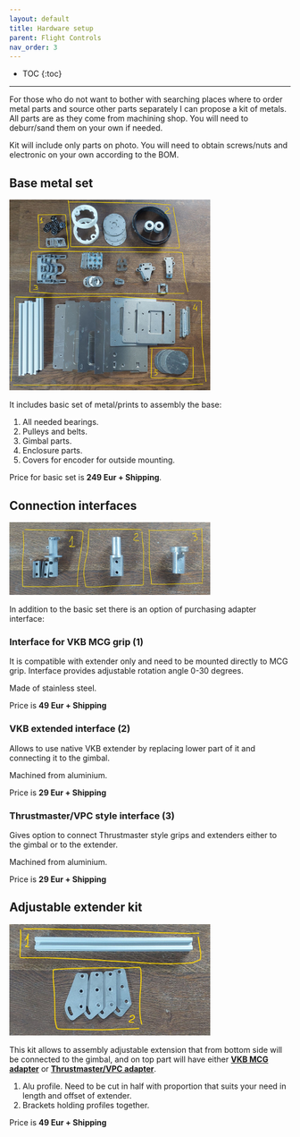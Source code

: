 ```yaml
---
layout: default
title: Hardware setup
parent: Flight Controls
nav_order: 3
---
```


- TOC
{:toc}

---

For those who do not want to bother with searching places where to order metal parts and source other parts separately I can propose a kit of metals. All parts are as they come from machining shop. You will need to deburr/sand them on your own if needed.

Kit will include only parts on photo. You will need to obtain screws/nuts and electronic on your own according to the BOM.

## Base metal set
[<img src="../../assets/images/kit/base_set.jpg" width="360">](../../assets/images/kit/base_set.jpg)

It includes basic set of metal/prints to assembly the base:
1) All needed bearings.
2) Pulleys and belts.
3) Gimbal parts.
4) Enclosure parts.
5) Covers for encoder for outside mounting.

Price for basic set is **249 Eur + Shipping**.

## Connection interfaces
[<img src="../../assets/images/kit/connection_interfaces.jpg" width="360">](../../assets/images/kit/base_set.jpg)

In addition to the basic set there is an option of purchasing adapter interface:

### Interface for VKB MCG grip (1)
It is compatible with extender only and need to be mounted directly to MCG grip. Interface provides adjustable rotation angle 0-30 degrees.

Made of stainless steel.

Price is **49 Eur + Shipping**

### VKB extended interface (2)
Allows to use native VKB extender by replacing lower part of it and connecting it to the gimbal.

Machined from aluminium.

Price is **29 Eur + Shipping**

### Thrustmaster/VPC style interface (3)
Gives option to connect Thrustmaster style grips and extenders either to the gimbal or to the extender. 

Machined from aluminium.

Price is **29 Eur + Shipping**

## Adjustable extender kit
[<img src="../../assets/images/kit/extender.jpg" width="360">](../../assets/images/kit/extender.jpg)

This kit allows to assembly adjustable extension that from bottom side will be connected to the gimbal,
and on top part will have either [**VKB MCG adapter**](joystick_DIY_metal_kit.html#note-on-odesc-input-filtering) or [**Thrustmaster/VPC adapter**](joystick_DIY_metal_kit.html#note-on-odesc-input-filtering).

1) Alu profile. Need to be cut in half with proportion that suits your need in length and offset of extender.
2) Brackets holding profiles together.

Price is **49 Eur + Shipping**